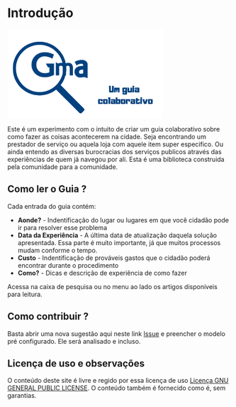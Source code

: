 # Introdução

![Apresentação](img/capa.png)

Este é um experimento com o intuito de criar um guia colaborativo sobre como fazer as coisas acontecerem na cidade. 
Seja encontrando um prestador de serviço ou aquela loja com aquele item super especifico. 
Ou ainda entendo as diversas burocracias dos serviços publicos através das experiências de quem já navegou por ali.
Esta é uma biblioteca construida pela comunidade para a comunidade.

## Como ler o Guia ?

Cada entrada do guia contém:

- **Aonde?** - Indentificação do lugar ou lugares em que você cidadão pode ir para resolver esse problema
- **Data da Experiência** - A última data de atualização daquela solução apresentada. Essa parte é muito importante, já que muitos processos mudam conforme o tempo.
- **Custo** - Indentificação de prováveis gastos que o cidadão poderá encontrar durante o procedimento
- **Como?** - Dicas e descrição de experiência de como fazer

Acessa na caixa de pesquisa ou no menu ao lado os artigos disponíveis para leitura.

## Como contribuir ?

Basta abrir uma nova sugestão aqui neste link [Issue](https://github.com/thethales/guararema/issues/new) e preencher o modelo pré configurado. Ele será analisado e incluso.

## Licença de uso e observações

O conteúdo deste site é livre e regido por essa licença de uso [Licença GNU GENERAL PUBLIC LICENSE](LICENSE.md). O conteúdo também é fornecido como é, sem garantias.
